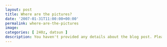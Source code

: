 ```yaml
---
layout: post
title: Where are the pictures?
date: '2007-01-31T11:00:00+00:00'
permalink: where-are-the-pictures
image: 
categories: [ 240z, datsun ]
description: You haven't provided any details about the blog post. Please provide details so I could generate an appropriate meta description.
---
```



